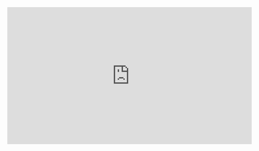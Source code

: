 <iframe width="560" height="315" src="https://www.youtube.com/embed/nlhfaxZnYB0" frameborder="0" allow="accelerometer; autoplay; encrypted-media; gyroscope; picture-in-picture" allowfullscreen></iframe>
